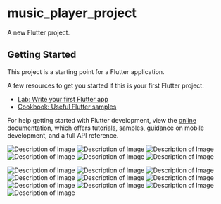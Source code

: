 # music_player_project

A new Flutter project.

## Getting Started

This project is a starting point for a Flutter application.

A few resources to get you started if this is your first Flutter project:

- [Lab: Write your first Flutter app](https://docs.flutter.dev/get-started/codelab)
- [Cookbook: Useful Flutter samples](https://docs.flutter.dev/cookbook)

For help getting started with Flutter development, view the
[online documentation](https://docs.flutter.dev/), which offers tutorials,
samples, guidance on mobile development, and a full API reference.



![Description of Image](./assets/Dark%20Theme/1.jpg)
![Description of Image](./assets/Dark%20Theme/2.jpg)
![Description of Image](./assets/Dark%20Theme/3.jpg)
![Description of Image](./assets/Dark%20Theme/4.jpg)
![Description of Image](./assets/Dark%20Theme/5.jpg)
![Description of Image](./assets/Dark%20Theme/6.jpg)

![Description of Image](./assets/Light%20Theme/1.jpg)
![Description of Image](./assets/Light%20Theme/2.jpg)
![Description of Image](./assets/Light%20Theme/3.jpg)
![Description of Image](./assets/Light%20Theme/4.jpg)
![Description of Image](./assets/Light%20Theme/5.jpg)
![Description of Image](./assets/Light%20Theme/6.jpg)
![Description of Image](./assets/Light%20Theme/7.jpg)
![Description of Image](./assets/Light%20Theme/8.jpg)
![Description of Image](./assets/Light%20Theme/9.jpg)
![Description of Image](./assets/Light%20Theme/10.jpg)